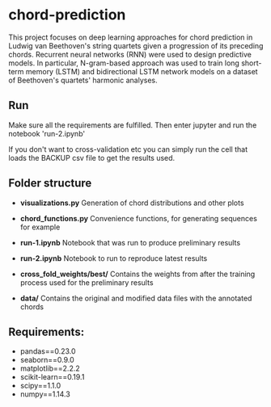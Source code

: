 
# chord-prediction

This project focuses on deep learning approaches for chord prediction in Ludwig van Beethoven's string quartets given a progression of its preceding chords. Recurrent neural networks (RNN) were used to design predictive models. In particular, N-gram-based approach was used to train long short-term memory (LSTM) and bidirectional LSTM network models on a dataset of Beethoven's quartets' harmonic analyses. 


## Run
Make sure all the requirements are fulfilled. 
Then enter jupyter and run the notebook 'run-2.ipynb'

If you don't want to cross-validation etc you can simply run the cell that loads the BACKUP csv file to get the results used.
## Folder structure

* **visualizations.py**
Generation of chord distributions and other plots

* **chord_functions.py**
Convenience functions, for generating sequences for example

* **run-1.ipynb**
Notebook that was run to produce preliminary results

* **run-2.ipynb**
Notebook to run to reproduce latest results

* **cross_fold_weights/best/**
Contains the weights from after the training process used for the preliminary results

* **data/**
Contains the original and modified data files with the annotated chords

## Requirements:
* pandas==0.23.0
* seaborn==0.9.0
* matplotlib==2.2.2
* scikit-learn==0.19.1
* scipy==1.1.0
* numpy==1.14.3

